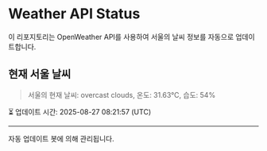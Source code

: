 
# Weather API Status

이 리포지토리는 OpenWeather API를 사용하여 서울의 날씨 정보를 자동으로 업데이트합니다.

## 현재 서울 날씨
> 서울의 현재 날씨: overcast clouds, 온도: 31.63°C, 습도: 54%

⏳ 업데이트 시간: 2025-08-27 08:21:57 (UTC)

---
자동 업데이트 봇에 의해 관리됩니다.
